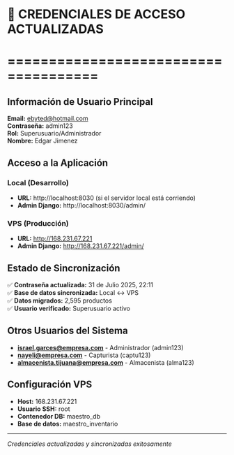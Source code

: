 # 🔑 CREDENCIALES DE ACCESO ACTUALIZADAS
# =====================================

## Información de Usuario Principal
**Email:** ebyted@hotmail.com  
**Contraseña:** admin123  
**Rol:** Superusuario/Administrador  
**Nombre:** Edgar Jimenez  

## Acceso a la Aplicación
### Local (Desarrollo)
- **URL:** http://localhost:8030 (si el servidor local está corriendo)
- **Admin Django:** http://localhost:8030/admin/

### VPS (Producción)
- **URL:** http://168.231.67.221
- **Admin Django:** http://168.231.67.221/admin/

## Estado de Sincronización
✅ **Contraseña actualizada:** 31 de Julio 2025, 22:11  
✅ **Base de datos sincronizada:** Local ↔ VPS  
✅ **Datos migrados:** 2,595 productos  
✅ **Usuario verificado:** Superusuario activo  

## Otros Usuarios del Sistema
- **israel.garces@empresa.com** - Administrador (admin123)
- **nayeli@empresa.com** - Capturista (captu123)  
- **almacenista.tijuana@empresa.com** - Almacenista (alma123)

## Configuración VPS
- **Host:** 168.231.67.221
- **Usuario SSH:** root
- **Contenedor DB:** maestro_db
- **Base de datos:** maestro_inventario

---
*Credenciales actualizadas y sincronizadas exitosamente*
